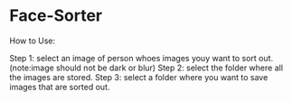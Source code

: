 # Face-Sorter
How to Use:

Step 1: select an image of person whoes images youy want to sort out. (note:image should not be dark or blur)
Step 2: select the folder where all the images are stored.
Step 3: select a folder where you want to save images that are sorted out.
